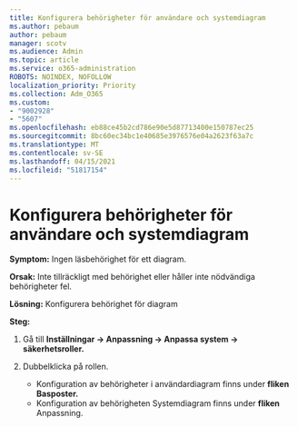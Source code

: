 ```yaml
---
title: Konfigurera behörigheter för användare och systemdiagram
ms.author: pebaum
author: pebaum
manager: scotv
ms.audience: Admin
ms.topic: article
ms.service: o365-administration
ROBOTS: NOINDEX, NOFOLLOW
localization_priority: Priority
ms.collection: Adm_O365
ms.custom:
- "9002928"
- "5607"
ms.openlocfilehash: eb88ce45b2cd786e90e5d87713400e150787ec25
ms.sourcegitcommit: 8bc60ec34bc1e40685e3976576e04a2623f63a7c
ms.translationtype: MT
ms.contentlocale: sv-SE
ms.lasthandoff: 04/15/2021
ms.locfileid: "51817154"
---
```

# <a name="configure-privilege-for-user-and-system-chart"></a>Konfigurera behörigheter för användare och systemdiagram

**Symptom:** Ingen läsbehörighet för ett diagram.

**Orsak:** Inte tillräckligt med behörighet eller håller inte nödvändiga behörigheter fel.

**Lösning:** Konfigurera behörighet för diagram

**Steg:**

1. Gå till **Inställningar -> Anpassning -> Anpassa system -> säkerhetsroller.**

2. Dubbelklicka på rollen.

    - Konfiguration av behörigheter i användardiagram finns under **fliken Basposter.**
    - Konfiguration av behörigheten Systemdiagram finns under **fliken** Anpassning.
